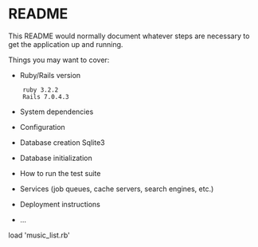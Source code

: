 # README

This README would normally document whatever steps are necessary to get the
application up and running.

Things you may want to cover:

* Ruby/Rails version
```
    ruby 3.2.2
    Rails 7.0.4.3
```

* System dependencies

* Configuration

* Database creation
Sqlite3

* Database initialization

* How to run the test suite

* Services (job queues, cache servers, search engines, etc.)

* Deployment instructions

* ...

load 'music_list.rb'
